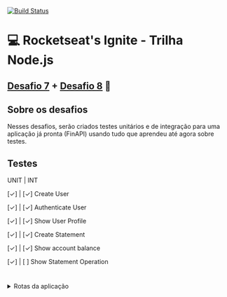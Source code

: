 [![Build Status](https://travis-ci.com/magujun/ignite-nodejs-desafio-7.svg?branch=main)](https://travis-ci.com/magujun/ignite-nodejs-desafio-7)

# 💻 Rocketseat's Ignite - Trilha Node.js

## [Desafio 7](https://www.notion.so/Desafio-01-Testes-unit-rios-0321db2af07e4b48a85a1e4e360fcd11) + [Desafio 8](https://www.notion.so/Desafio-02-Testes-de-integra-o-70a8af48044d444cb1d2c1fa00056958) 🚀

## Sobre os desafios
Nesses desafios, serão criados testes unitários e de integração para uma aplicação já pronta (FinAPI) usando tudo que aprendeu até agora sobre testes.

## Testes
UNIT | INT

[✓] | [✓] Create User

[✓] | [✓] Authenticate User

[✓] | [✓] Show User Profile 

[✓] | [✓] Create Statement 

[✓] | [✓] Show account balance 

[✓] | [ ] Show Statement Operation 

#
<details>

<summary>Rotas da aplicação</summary>

<details>
<summary>POST `/api/v1/users`</summary>

A rota recebe `name`, `email` e `password` dentro do corpo da requisição, salva o usuário criado no banco e retorna uma resposta vazia com status `201`.</details>

<details>
<summary>POST `/api/v1/sessions`</summary>

A rota recebe `email` e `password` no corpo da requisição e retorna os dados do usuário autenticado junto à um token JWT.
Essa aplicação não possui refresh token, ou seja, o token criado dura apenas 1 dia e deve ser recriado após o período mencionado.</details>

<details>
<summary>GET `/api/v1/profile`</summary>

A rota recebe um token JWT pelo header da requisição e retorna as informações do usuário autenticado.</details>
<details>
<summary>GET `/api/v1/statements/balance`</summary>

A rota recebe um token JWT pelo header da requisição e retorna uma lista com todas as operações de depósito e saque do usuário autenticado e também o saldo total numa propriedade `balance`.</details>

<details>
<summary>POST `/api/v1/statements/deposit`</summary>

A rota recebe um token JWT pelo header e `amount` e `description` no corpo da requisição, registra a operação de depósito do valor e retorna as informações do depósito criado com status `201`.</details>

<details>
<summary>POST `/api/v1/statements/withdraw`</summary>

A rota recebe um token JWT pelo header e `amount` e `description` no corpo da requisição, registra a operação de saque do valor (caso o usuário possua saldo válido) e retorna as informações do saque criado com status `201`.</details>

<details>
<summary>GET `/api/v1/statements/:statement_id`</summary>

A rota recebe um token JWT pelo header e o id de uma operação registrada (saque ou depósito) na URL da rota e retorna as informações da operação encontrada.</details>
</details>
